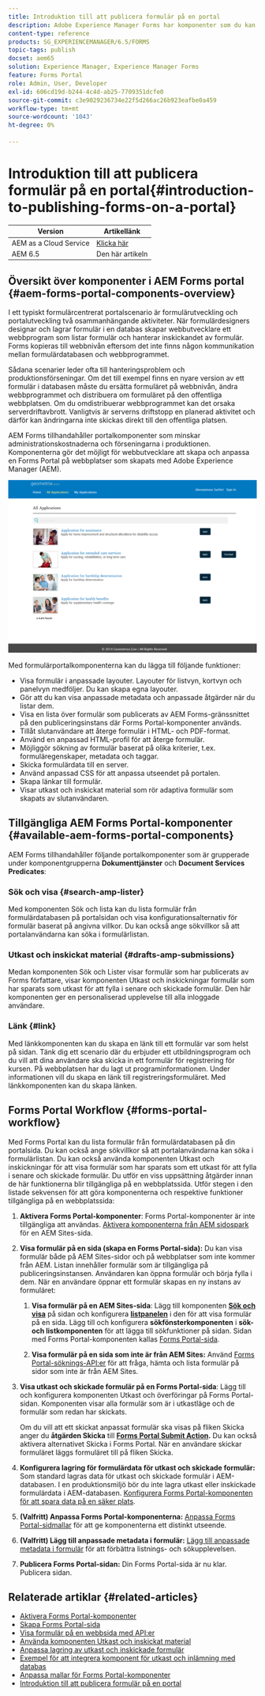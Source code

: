 ```yaml
---
title: Introduktion till att publicera formulär på en portal
description: Adobe Experience Manager Forms har komponenter som du kan använda för att skapa din Forms Portal. I den här artikeln beskrivs de tillgängliga komponenterna i Forms Portal.
content-type: reference
products: SG_EXPERIENCEMANAGER/6.5/FORMS
topic-tags: publish
docset: aem65
solution: Experience Manager, Experience Manager Forms
feature: Forms Portal
role: Admin, User, Developer
exl-id: 606cd19d-b244-4c4d-ab25-7709351dcfe0
source-git-commit: c3e9029236734e22f5d266ac26b923eafbe0a459
workflow-type: tm+mt
source-wordcount: '1043'
ht-degree: 0%

---
```


# Introduktion till att publicera formulär på en portal{#introduction-to-publishing-forms-on-a-portal}

| Version | Artikellänk |
| -------- | ---------------------------- |
| AEM as a Cloud Service | [Klicka här](https://experienceleague.adobe.com/docs/experience-manager-cloud-service/content/forms/adaptive-forms-authoring/authoring-adaptive-forms-foundation-components/configure-forms-portal.html) |
| AEM 6.5 | Den här artikeln |


## Översikt över komponenter i AEM Forms portal {#aem-forms-portal-components-overview}

I ett typiskt formulärcentrerat portalscenario är formulärutveckling och portalutveckling två osammanhängande aktiviteter. När formulärdesigners designar och lagrar formulär i en databas skapar webbutvecklare ett webbprogram som listar formulär och hanterar inskickandet av formulär. Forms kopieras till webbnivån eftersom det inte finns någon kommunikation mellan formulärdatabasen och webbprogrammet.

Sådana scenarier leder ofta till hanteringsproblem och produktionsförseningar. Om det till exempel finns en nyare version av ett formulär i databasen måste du ersätta formuläret på webbnivån, ändra webbprogrammet och distribuera om formuläret på den offentliga webbplatsen. Om du omdistribuerar webbprogrammet kan det orsaka serverdriftavbrott. Vanligtvis är serverns driftstopp en planerad aktivitet och därför kan ändringarna inte skickas direkt till den offentliga platsen.

AEM Forms tillhandahåller portalkomponenter som minskar administrationskostnaderna och förseningarna i produktionen. Komponenterna gör det möjligt för webbutvecklare att skapa och anpassa en Forms Portal på webbplatser som skapats med Adobe Experience Manager (AEM).

![AEM Forms-portal](assets/aem-forms-portal.png)

Med formulärportalkomponenterna kan du lägga till följande funktioner:

* Visa formulär i anpassade layouter. Layouter för listvyn, kortvyn och panelvyn medföljer. Du kan skapa egna layouter.
* Gör att du kan visa anpassade metadata och anpassade åtgärder när du listar dem.
* Visa en lista över formulär som publicerats av AEM Forms-gränssnittet på den publiceringsinstans där Forms Portal-komponenter används.
* Tillåt slutanvändare att återge formulär i HTML- och PDF-format.
* Använd en anpassad HTML-profil för att återge formulär.
* Möjliggör sökning av formulär baserat på olika kriterier, t.ex. formuläregenskaper, metadata och taggar.
* Skicka formulärdata till en server.
* Använd anpassad CSS för att anpassa utseendet på portalen.
* Skapa länkar till formulär.
* Visar utkast och inskickat material som rör adaptiva formulär som skapats av slutanvändaren.

## Tillgängliga AEM Forms Portal-komponenter {#available-aem-forms-portal-components}

AEM Forms tillhandahåller följande portalkomponenter som är grupperade under komponentgrupperna **Dokumenttjänster** och **Document Services Predicates**:

### Sök och visa {#search-amp-lister}

Med komponenten Sök och lista kan du lista formulär från formulärdatabasen på portalsidan och visa konfigurationsalternativ för formulär baserat på angivna villkor. Du kan också ange sökvillkor så att portalanvändarna kan söka i formulärlistan.

### Utkast och inskickat material {#drafts-amp-submissions}

Medan komponenten Sök och Lister visar formulär som har publicerats av Forms författare, visar komponenten Utkast och inskickningar formulär som har sparats som utkast för att fylla i senare och skickade formulär. Den här komponenten ger en personaliserad upplevelse till alla inloggade användare.

### Länk {#link}

Med länkkomponenten kan du skapa en länk till ett formulär var som helst på sidan. Tänk dig ett scenario där du erbjuder ett utbildningsprogram och du vill att dina användare ska skicka in ett formulär för registrering för kursen. På webbplatsen har du lagt ut programinformationen. Under informationen vill du skapa en länk till registreringsformuläret. Med länkkomponenten kan du skapa länken.

## Forms Portal Workflow {#forms-portal-workflow}

Med Forms Portal kan du lista formulär från formulärdatabasen på din portalsida. Du kan också ange sökvillkor så att portalanvändarna kan söka i formulärlistan. Du kan också använda komponenten Utkast och inskickningar för att visa formulär som har sparats som ett utkast för att fylla i senare och skickade formulär. Du utför en viss uppsättning åtgärder innan de här funktionerna blir tillgängliga på en webbplatssida. Utför stegen i den listade sekvensen för att göra komponenterna och respektive funktioner tillgängliga på en webbplatssida:

1. **Aktivera Forms Portal-komponenter**: Forms Portal-komponenter är inte tillgängliga att användas. [Aktivera komponenterna från AEM sidospark](/help/forms/using/enabling-forms-portal-components.md) för en AEM Sites-sida.
1. **Visa formulär på en sida (skapa en Forms Portal-sida):** Du kan visa formulär både på AEM Sites-sidor och på webbplatser som inte kommer från AEM. Listan innehåller formulär som är tillgängliga på publiceringsinstansen. Användaren kan öppna formulär och börja fylla i dem. När en användare öppnar ett formulär skapas en ny instans av formuläret:

   1. **Visa formulär på en AEM Sites-sida**: Lägg till komponenten **[Sök och visa](../../forms/using/creating-form-portal-page.md)** på sidan och konfigurera **[listpanelen](../../forms/using/creating-form-portal-page.md#p-list-pane-p)** i den för att visa formulär på en sida. Lägg till och konfigurera **sökfönsterkomponenten** i **sök- och listkomponenten** för att lägga till sökfunktioner på sidan. Sidan med Forms Portal-komponenten kallas [Forms Portal-sida](../../forms/using/creating-form-portal-page.md).

   1. **Visa formulär på en sida som inte är från AEM Sites:** Använd [Forms Portal-söknings-API:er](/help/forms/using/listing-forms-webpage-using-apis.md) för att fråga, hämta och lista formulär på sidor som inte är från AEM Sites.

1. **Visa utkast och skickade formulär på en Forms Portal-sida**: Lägg till och konfigurera komponenten Utkast och överföringar på Forms Portal-sidan. Komponenten visar alla formulär som är i utkastläge och de formulär som redan har skickats.

   Om du vill att ett skickat anpassat formulär ska visas på fliken Skicka anger du **åtgärden Skicka** till **[Forms Portal Submit Action](configuring-submit-actions.md).** Du kan också aktivera alternativet Skicka i Forms Portal. När en användare skickar formuläret läggs formuläret till på fliken Skicka.

1. **Konfigurera lagring för formulärdata för utkast och skickade formulär:** Som standard lagras data för utkast och skickade formulär i AEM-databasen. I en produktionsmiljö bör du inte lagra utkast eller inskickade formulärdata i AEM-databasen. [Konfigurera Forms Portal-komponenten för att spara data på en säker plats](../../forms/using/draft-submission-component.md#customizing-the-storage).
1. **(Valfritt) Anpassa Forms Portal-komponenterna:** [Anpassa Forms Portal-sidmallar](../../forms/using/customizing-templates-forms-portal-components.md) för att ge komponenterna ett distinkt utseende.
1. **(Valfritt) Lägg till anpassade metadata i formulär:** [Lägg till anpassade metadata i formulär](../../forms/using/customizing-templates-forms-portal-components.md) för att förbättra listnings- och sökupplevelsen.
1. **Publicera Forms Portal-sidan:** Din Forms Portal-sida är nu klar. Publicera sidan.

## Relaterade artiklar {#related-articles}

* [Aktivera Forms Portal-komponenter](/help/forms/using/enabling-forms-portal-components.md)
* [Skapa Forms Portal-sida](../../forms/using/creating-form-portal-page.md)
* [Visa formulär på en webbsida med API:er](/help/forms/using/listing-forms-webpage-using-apis.md)
* [Använda komponenten Utkast och inskickat material](../../forms/using/draft-submission-component.md)
* [Anpassa lagring av utkast och inskickade formulär](../../forms/using/draft-submission-component.md#customizing-the-storage)
* [Exempel för att integrera komponent för utkast och inlämning med databas](integrate-draft-submission-database.md)
* [Anpassa mallar för Forms Portal-komponenter](../../forms/using/customizing-templates-forms-portal-components.md)
* [Introduktion till att publicera formulär på en portal](../../forms/using/introduction-publishing-forms.md)
